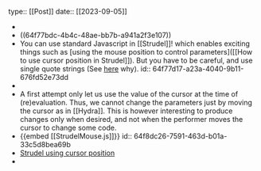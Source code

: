 type:: [[Post]]
date:: [[2023-09-05]]

-
- ((64f77bdc-4b4c-48ae-bb7b-a941a2f3e107))
- You can use standard Javascript in [[Strudel]]! which enables exciting things such as [using the mouse position to control parameters]([[How to use cursor position in Strudel]]). But you have to be careful, and use single quote strings (See [here](https://strudel.tidalcycles.org/learn/code#strings) why).
  id:: 64f77d17-a23a-4040-9b11-676fd52e73dd
-
- A first attempt only let us use the value of the cursor at the time of (re)evaluation. Thus, we cannot change the parameters just by moving the cursor as in [[Hydra]]. This is however interesting to produce changes  only when desired, and not when the performer moves the cursor to change some code.
- {{embed [[StrudelMouse.js]]}}
  id:: 64f8dc26-7591-463d-b01a-33c5d8bea69b
- [Strudel using cursor position](https://strudel.tidalcycles.org/#Ly8gQHRpdGxlIFN0cnVkZWwgdXNpbmcgY3Vyc29yIHBvc2l0aW9uCi8vIEBieSBUQUNIQX4KLy8gQGxpY2Vuc2UgQ0MwIGh0dHBzOi8vY3JlYXRpdmVjb21tb25zLm9yZy9wdWJsaWNkb21haW4vemVyby8xLjAvCgooZnVuY3Rpb24oKXsKICBpZiAoIXdpbmRvdy5tb3VzZSkKICAgIHdpbmRvdy5tb3VzZSA9IHsKICAgICAgeDogMCwKICAgICAgeTogMAogICAgfSAgCiAgZG9jdW1lbnQub25tb3VzZW1vdmUgPSBmdW5jdGlvbihlKXsKICAgIHdpbmRvdy5tb3VzZSA9IHsKICAgICAgeDogZS54LAogICAgICB5OiBlLnkKICAgIH0KICB9Cn0pKCkKCmxldCBtb3VzZSA9IHdpbmRvdy5tb3VzZQoKc291bmQoImJkIHNkIikubHBmKG1vdXNlLnggKiA1KQo%3D)
-